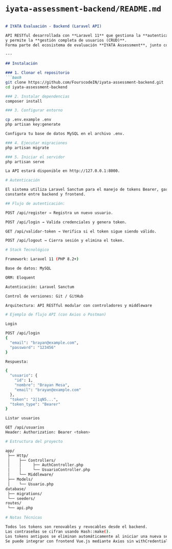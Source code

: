 # `iyata-assessment-backend/README.md`

```markdown

# IYATA Evaluación - Backend (Laravel API)

API RESTful desarrollada con **Laravel 11** que gestiona la **autenticación de usuarios mediante tokens Sanctum**  
y permite la **gestión completa de usuarios (CRUD)**.  
Forma parte del ecosistema de evaluación **IYATA Assessment**, junto con el frontend en Vue.js.

---

## Instalación

### 1. Clonar el repositorio
```bash
git clone https://github.com/FourscodeIN/iyata-assessment-backend.git
cd iyata-assessment-backend

### 2. Instalar dependencias
composer install

### 3. Configurar entorno

cp .env.example .env
php artisan key:generate

Configura tu base de datos MySQL en el archivo .env.

### 4. Ejecutar migraciones
php artisan migrate

### 5. Iniciar el servidor
php artisan serve

La API estará disponible en http://127.0.0.1:8000.

# Autenticación

El sistema utiliza Laravel Sanctum para el manejo de tokens Bearer, garantizando la validación 
constante entre backend y frontend.

## Flujo de autenticación:

POST /api/register → Registra un nuevo usuario.

POST /api/login → Valida credenciales y genera token.

GET /api/validar-token → Verifica si el token sigue siendo válido.

POST /api/logout → Cierra sesión y elimina el token.

# Stack Tecnológico

Framework: Laravel 11 (PHP 8.2+)

Base de datos: MySQL

ORM: Eloquent

Autenticación: Laravel Sanctum

Control de versiones: Git / GitHub

Arquitectura: API RESTful modular con controladores y middleware

# Ejemplo de flujo API (con Axios o Postman)

Login

POST /api/login
{
  "email": "brayan@example.com",
  "password": "123456"
}

Respuesta: 

{
  "usuario": {
    "id": 1,
    "nombre": "Brayan Mesa",
    "email": "brayan@example.com"
  },
  "token": "2|1qN5...",
  "token_type": "Bearer"
}

Listar usuarios

GET /api/usuarios
Header: Authorization: Bearer <token>

# Estructura del proyecto

app/
 ├── Http/
 │    ├── Controllers/
 │    │     ├── AuthController.php
 │    │     └── UsuarioController.php
 │    └── Middleware/
 ├── Models/
 │    └── Usuario.php
database/
 ├── migrations/
 └── seeders/
routes/
 └── api.php
 
# Notas Técnicas

Todos los tokens son renovables y revocables desde el backend.
Las contraseñas se cifran usando Hash::make().
Los tokens antiguos se eliminan automáticamente al iniciar una nueva sesión ($usuario->tokens()->delete()).
Se puede integrar con frontend Vue.js mediante Axios sin withCredentials.
